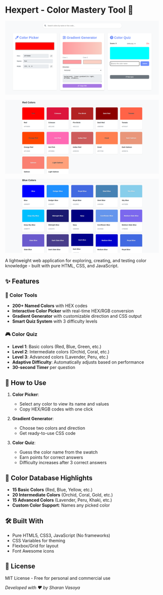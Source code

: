 # Hexpert - Color Mastery Tool 🎨

![Hexpert Screenshot](./Assets/tools.png)

![Hexpert Screenshot](./Assets/colors.png)

![Hexpert Screenshot](./Assets/blue.png)

A lightweight web application for exploring, creating, and testing color knowledge - built with pure HTML, CSS, and JavaScript.

## ✨ Features

### 🎨 Color Tools

- **200+ Named Colors** with HEX codes
- **Interactive Color Picker** with real-time HEX/RGB conversion
- **Gradient Generator** with customizable direction and CSS output
- **Smart Quiz System** with 3 difficulty levels

### 🎮 Color Quiz

- **Level 1**: Basic colors (Red, Blue, Green, etc.)
- **Level 2**: Intermediate colors (Orchid, Coral, etc.)
- **Level 3**: Advanced colors (Lavender, Peru, etc.)
- **Adaptive Difficulty**: Automatically adjusts based on performance
- **30-second Timer** per question

## 🚀 How to Use

1. **Color Picker**:
   - Select any color to view its name and values
   - Copy HEX/RGB codes with one click

2. **Gradient Generator**:
   - Choose two colors and direction
   - Get ready-to-use CSS code

3. **Color Quiz**:
   - Guess the color name from the swatch
   - Earn points for correct answers
   - Difficulty increases after 3 correct answers

## 🌈 Color Database Highlights

- **15 Basic Colors** (Red, Blue, Yellow, etc.)
- **20 Intermediate Colors** (Orchid, Coral, Gold, etc.)
- **15 Advanced Colors** (Lavender, Peru, Khaki, etc.)
- **Custom Color Support**: Names any picked color

## 🛠️ Built With

- Pure HTML5, CSS3, JavaScript (No frameworks)
- CSS Variables for theming
- Flexbox/Grid for layout
- Font Awesome icons

## 📜 License

MIT License - Free for personal and commercial use

*Developed with ❤️ by Sharan Vasoya*
